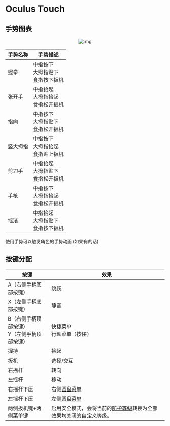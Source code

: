 # Oculus Touch

## 手势图表

<center>

![img](/docs.vrchat.com/images/touch-1.png)

</center>

| 手势名称 | 手势描述                               |
| -------- | -------------------------------------- |
| 握拳     | 中指按下<br>大拇指贴下<br>食指按下扳机 |
| 张开手   | 中指抬起<br>大拇指抬起<br>食指松开扳机 |
| 指向     | 中指按下<br>大拇指贴下<br>食指松开扳机 |
| 竖大拇指 | 中指按下<br>大拇指抬起<br>食指贴上扳机 |
| 剪刀手   | 中指抬起<br>大拇指贴下<br>食指松开扳机 |
| 手枪     | 中指按下<br>大拇指抬起<br>食指松开扳机 |
| 摇滚     | 中指抬起<br>大拇指贴下<br>食指按下扳机 |

使用手势可以触发角色的手势动画 (如果有的话)

## 按键分配

| 按键                                           | 效果                                                                                                                       |
| ---------------------------------------------- | -------------------------------------------------------------------------------------------------------------------------- |
| A（右侧手柄底部按键）                          | 跳跃                                                                                                                       |
| X（左侧手柄底部按键）                          | 静音                                                                                                                       |
| B（右侧手柄顶部按键）<br>Y（左侧手柄顶部按键） | 快捷菜单<br>行动菜单（按住）                                                                                               |
| 握持                                           | 捡起                                                                                                                       |
| 扳机                                           | 选择/交互                                                                                                                  |
| 右摇杆                                         | 转向                                                                                                                       |
| 左摇杆                                         | 移动                                                                                                                       |
| 右摇杆下压                                     | 右侧[圆盘菜单](action-menu)                                                                                                |
| 左摇杆下压                                     | 左侧[圆盘菜单](action-menu)                                                                                                |
| 两侧扳机键+两侧菜单键                          | 启用安全模式，会将当前的[防护等级](/docs.vrchat.com/docs/vrchat-safety-and-trust-system)转换为全部效果均关闭的自定义等级。 |
